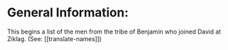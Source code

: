 # General Information:

This begins a list of the men from the tribe of Benjamin who joined David at Ziklag. (See: [[translate-names]])